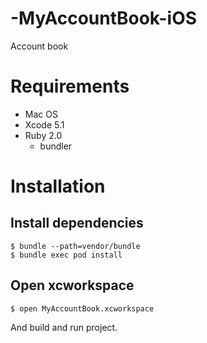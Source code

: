 -MyAccountBook-iOS
==================

Account book

# Requirements

- Mac OS
- Xcode 5.1
- Ruby 2.0
  - bundler

# Installation

## Install dependencies
````
$ bundle --path=vendor/bundle
$ bundle exec pod install
````

## Open xcworkspace
````
$ open MyAccountBook.xcworkspace
````
And build and run project.
